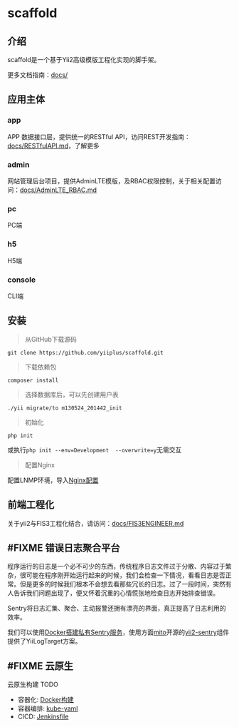# scaffold

## 介绍
scaffold是一个基于Yii2高级模版工程化实现的脚手架。

更多文档指南：[docs/](https://github.com/yiiplus/scaffold/tree/master/docs)

## 应用主体
### app
APP 数据接口层，提供统一的RESTful API，访问REST开发指南：[docs/RESTfulAPI.md](https://github.com/yiiplus/scaffold/blob/master/docs/RESTfulAPI.md)，了解更多
### admin
网站管理后台项目，提供AdminLTE模版，及RBAC权限控制，关于相关配置访问：[docs/AdminLTE_RBAC.md](https://github.com/yiiplus/scaffold/blob/master/docs/AdminLTE_RBAC.md)
### pc
PC端
### h5
H5端
### console
CLI端

## 安装
> 从GitHub下载源码

	git clone https://github.com/yiiplus/scaffold.git

> 下载依赖包

	composer install

> 选择数据库后，可以先创建用户表

	./yii migrate/to m130524_201442_init

> 初始化

	php init
或执行`php init --env=Development  --overwrite=y`无需交互

> 配置Nginx

配置LNMP环境，导入[Nginx配置](https://raw.githubusercontent.com/yiiplus/scaffold/master/confs/nginx_confs/scaffold.local.conf)

## 前端工程化
关于yii2与FIS3工程化结合，请访问：[docs/FIS3ENGINEER.md](https://github.com/yiiplus/scaffold/blob/master/docs/FIS3ENGINEER.md)

## #FIXME 错误日志聚合平台

程序运行的日志是一个必不可少的东西，传统程序日志文件过于分散、内容过于繁杂，很可能在程序刚开始运行起来的时候，我们会检查一下情况，看看日志是否正常。但是更多的时候我们根本不会想去看那些冗长的日志。过了一段时间，突然有人告诉我们问题出现了，便又怀着沉重的心情慌张地检查日志开始排查错误。

Sentry将日志汇集、聚合、主动报警还拥有漂亮的界面，真正提高了日志利用的效率。

我们可以使用[Docker搭建私有Sentry服务](https://juejin.im/post/5a992115f265da239f06d0d7)，使用方面[mito](mito.hu)开源的[yii2-sentry](https://github.com/hellowearemito/yii2-sentry)组件提供了YiiLogTarget方案。

## #FIXME 云原生

云原生构建 TODO

- 容器化: [Docker构建](https://raw.githubusercontent.com/yiiplus/scaffold/master/kube-yaml/docker_builder)
- 容器编排: [kube-yaml](https://raw.githubusercontent.com/yiiplus/scaffold/master/kube-yaml)
- CICD: [Jenkinsfile](https://raw.githubusercontent.com/yiiplus/scaffold/master/Jenkinsfile)